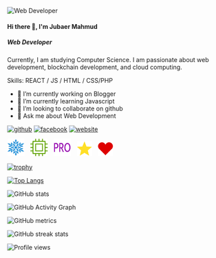 ![Web Developer ](https://scontent.fdac3-2.fna.fbcdn.net/v/t39.30808-6/357086303_800170891811537_5619918607521967819_n.jpg?_nc_cat=104&ccb=1-7&_nc_sid=19026a&_nc_eui2=AeEbaknn2rDudt4f68vrB0h2Og7UCgt4ssE6DtQKC3iywReKa3985jeF81R2KSxsVnqFY9jHNg42StJeTxNgWVcx&_nc_ohc=qCkIIuPGK6cAX96KPqt&_nc_zt=23&_nc_ht=scontent.fdac3-2.fna&oh=00_AfBs7MfVcV3NdCsLW9ek8mXjyg756mC6bEH_m_v4EYPIEw&oe=64E19107)

#### Hi there 👋, I'm Jubaer Mahmud
##### Web Developer 

Currently, I am studying Computer Science. I am passionate about web development, blockchain development, and cloud computing.

Skills:  REACT / JS / HTML / CSS/PHP

- 🔭 I’m currently working on Blogger 
- 🌱 I’m currently learning Javascript  
- 👯 I’m looking to collaborate on github 
- 💬 Ask me about Web Development  


[<img src='https://cdn.jsdelivr.net/npm/simple-icons@3.0.1/icons/github.svg' alt='github' height='40'>](https://github.com/imjubaer)  [<img src='https://cdn.jsdelivr.net/npm/simple-icons@3.0.1/icons/facebook.svg' alt='facebook' height='40'>](https://www.facebook.com/jubaer.me)  [<img src='https://cdn.jsdelivr.net/npm/simple-icons@3.0.1/icons/icloud.svg' alt='website' height='40'>](https://www.jubaer.xyz)  

<a href='https://archiveprogram.github.com/'><img src='https://raw.githubusercontent.com/acervenky/animated-github-badges/master/assets/acbadge.gif' width='40' height='40'></a> <a href='https://docs.github.com/en/developers'><img src='https://raw.githubusercontent.com/acervenky/animated-github-badges/master/assets/devbadge.gif' width='40' height='40'></a> <a href='https://github.com/pricing'><img src='https://raw.githubusercontent.com/acervenky/animated-github-badges/master/assets/pro.gif' width='40' height='40'></a> <a href='https://stars.github.com/'><img src='https://raw.githubusercontent.com/acervenky/animated-github-badges/master/assets/starbadge.gif' width='35' height='35'></a> <a href='https://docs.github.com/en/github/supporting-the-open-source-community-with-github-sponsors'><img src='https://raw.githubusercontent.com/acervenky/animated-github-badges/master/assets/sponsorbadge.gif' width='35' height='35'></a> 

[![trophy](https://github-profile-trophy.vercel.app/?username=imjubaer)](https://github.com/ryo-ma/github-profile-trophy)

[![Top Langs](https://github-readme-stats.vercel.app/api/top-langs/?username=imjubaer)](https://github.com/anuraghazra/github-readme-stats)

![GitHub stats](https://github-readme-stats.vercel.app/api?username=imjubaer&show_icons=true&count_private=true)  

![GitHub Activity Graph](https://activity-graph.herokuapp.com/graph?username=imjubaer)  

![GitHub metrics](https://metrics.lecoq.io/imjubaer)  

![GitHub streak stats](https://streak-stats.demolab.com/?user=imjubaer)  

![Profile views](https://gpvc.arturio.dev/imjubaer)  
